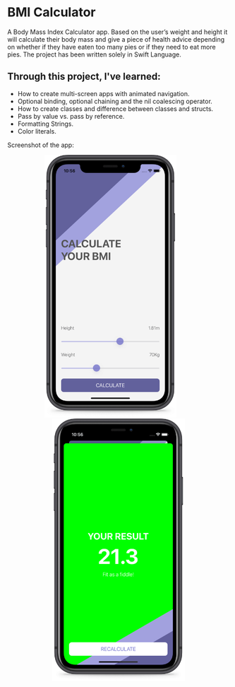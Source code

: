 # BMI Calculator
A Body Mass Index Calculator app. Based on the user’s weight and height it will calculate their body mass and give a piece of health advice depending on whether if they have eaten too many pies or if they need to eat more pies. The project has been written solely in Swift Language.

## Through this project, I've learned:
-	How to create multi-screen apps with animated navigation.
-   Optional binding, optional chaining and the nil coalescing operator.
-   How to create classes and difference between classes and structs.
-   Pass by value vs. pass by reference.
-   Formatting Strings.
-   Color literals.

Screenshot of the app:

<p align="center"><img src="images/bmi_calculator_1.png" width="300">&nbsp; &nbsp; &nbsp; &nbsp; &nbsp;<img src="images/bmi_calculator_2.png" width="300"></p>
